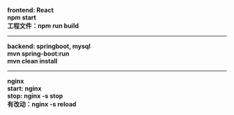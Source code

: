 **frontend: React**  
**npm start**  
**工程文件：npm run build**
***
**backend: springboot, mysql**  
**mvn spring-boot:run**  
**mvn clean install**  
***
**nginx**  
**start: nginx**  
**stop: nginx -s stop**  
**有改动：nginx -s reload**
